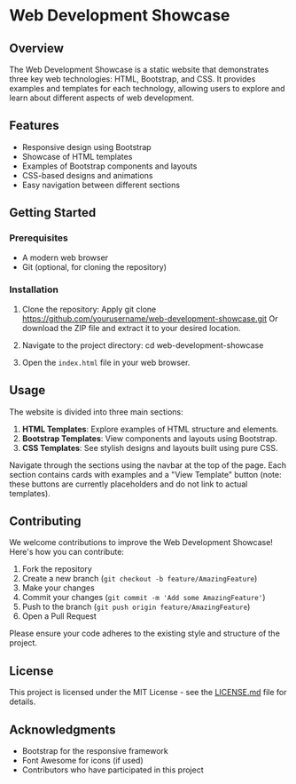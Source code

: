 # Web Development Showcase

## Overview

The Web Development Showcase is a static website that demonstrates three key web technologies: HTML, Bootstrap, and CSS. It provides examples and templates for each technology, allowing users to explore and learn about different aspects of web development.

## Features

- Responsive design using Bootstrap
- Showcase of HTML templates
- Examples of Bootstrap components and layouts
- CSS-based designs and animations
- Easy navigation between different sections

## Getting Started

### Prerequisites

- A modern web browser
- Git (optional, for cloning the repository)

### Installation

1. Clone the repository:
Apply
   git clone https://github.com/yourusername/web-development-showcase.git
Or download the ZIP file and extract it to your desired location.

2. Navigate to the project directory:
   cd web-development-showcase

3. Open the `index.html` file in your web browser.

## Usage

The website is divided into three main sections:

1. **HTML Templates**: Explore examples of HTML structure and elements.
2. **Bootstrap Templates**: View components and layouts using Bootstrap.
3. **CSS Templates**: See stylish designs and layouts built using pure CSS.

Navigate through the sections using the navbar at the top of the page. Each section contains cards with examples and a "View Template" button (note: these buttons are currently placeholders and do not link to actual templates).

## Contributing

We welcome contributions to improve the Web Development Showcase! Here's how you can contribute:

1. Fork the repository
2. Create a new branch (`git checkout -b feature/AmazingFeature`)
3. Make your changes
4. Commit your changes (`git commit -m 'Add some AmazingFeature'`)
5. Push to the branch (`git push origin feature/AmazingFeature`)
6. Open a Pull Request

Please ensure your code adheres to the existing style and structure of the project.

## License

This project is licensed under the MIT License - see the [LICENSE.md](LICENSE.md) file for details.

## Acknowledgments

- Bootstrap for the responsive framework
- Font Awesome for icons (if used)
- Contributors who have participated in this project